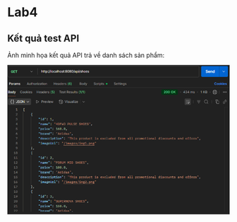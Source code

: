 # Lab4

## Kết quả test API

Ảnh minh họa kết quả API trả về danh sách sản phẩm:

![Kết quả test API](https://github.com/VmQuyen2810/lab4_ie303/blob/main/docs/test%20api.png)
